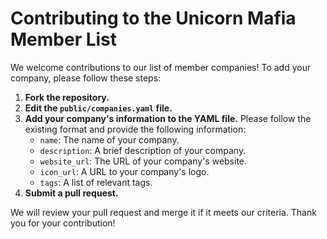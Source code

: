 # Contributing to the Unicorn Mafia Member List

We welcome contributions to our list of member companies! To add your company, please follow these steps:

1. **Fork the repository.**
2. **Edit the `public/companies.yaml` file.**
3. **Add your company's information to the YAML file.** Please follow the existing format and provide the following information:
    - `name`: The name of your company.
    - `description`: A brief description of your company.
    - `website_url`: The URL of your company's website.
    - `icon_url`: A URL to your company's logo.
    - `tags`: A list of relevant tags.
4. **Submit a pull request.**

We will review your pull request and merge it if it meets our criteria. Thank you for your contribution!
